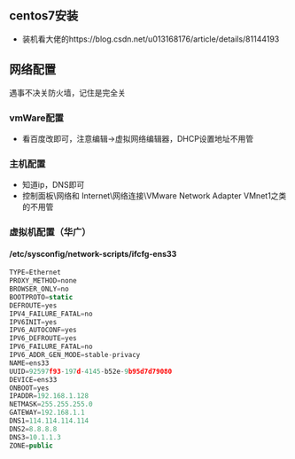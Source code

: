 ## centos7安装
+ 装机看大佬的https://blog.csdn.net/u013168176/article/details/81144193
## 网络配置
遇事不决关防火墙，记住是完全关
### vmWare配置
+ 看百度改即可，注意编辑->虚拟网络编辑器，DHCP设置地址不用管
### 主机配置
+ 知道ip，DNS即可
+ 控制面板\网络和 Internet\网络连接\VMware Network Adapter VMnet1之类的不用管
### 虚拟机配置（华广）
#### /etc/sysconfig/network-scripts/ifcfg-ens33
```js
TYPE=Ethernet
PROXY_METHOD=none
BROWSER_ONLY=no
BOOTPROTO=static
DEFROUTE=yes
IPV4_FAILURE_FATAL=no
IPV6INIT=yes
IPV6_AUTOCONF=yes
IPV6_DEFROUTE=yes
IPV6_FAILURE_FATAL=no
IPV6_ADDR_GEN_MODE=stable-privacy
NAME=ens33
UUID=92597f93-197d-4145-b52e-9b95d7d79080
DEVICE=ens33
ONBOOT=yes
IPADDR=192.168.1.128
NETMASK=255.255.255.0
GATEWAY=192.168.1.1
DNS1=114.114.114.114
DNS2=8.8.8.8
DNS3=10.1.1.3
ZONE=public
```
